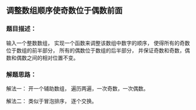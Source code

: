 ## 调整数组顺序使奇数位于偶数前面

### 题目描述：
输入一个整数数组， 实现一个函数来调整该数组中数字的顺序， 使得所有的奇数位于数组的前半部分， 所有的偶数位于数组的后半部分， 并保证奇数和奇数，偶数和偶数之间的相对位置不变。 

### 解题思路：

解法一： 开一个辅助数组， 遍历两遍，一次奇数，一次偶数。 

解法二： 类似于冒泡排序， 逐个交换。 
